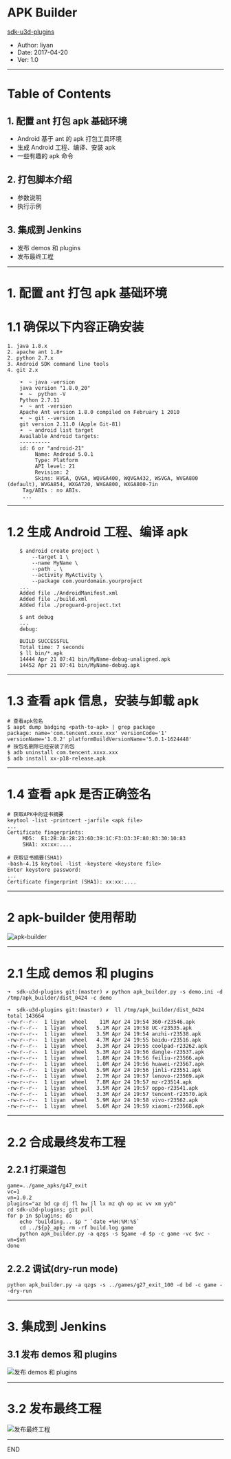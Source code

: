 [//]: # (landslide ../slide.md --relative --copy-theme -d 1.html)
<!-- landslide ../slide.md --relative --copy-theme -d 1.html -->

# APK Builder
[sdk-u3d-plugins](http://172.16.100.90/gerrit/sdk-u3d-plugins)

 * Author: liyan
 * Date: 2017-04-20
 * Ver: 1.0

---
# Table of Contents

## 1. 配置 ant 打包 apk 基础环境

 * Android 基于 ant 的 apk 打包工具环境
 * 生成 Android 工程、编译、安装 apk
 * 一些有趣的 apk 命令

## 2. 打包脚本介绍

 * 参数说明
 * 执行示例

## 3. 集成到 Jenkins

 * 发布 demos 和 plugins
 * 发布最终工程

---
# 1. 配置 ant 打包 apk 基础环境

# 1.1 确保以下内容正确安装

    1. java 1.8.x
    2. apache ant 1.8+
    2. python 2.7.x
    3. Android SDK command line tools
    4. git 2.x

        ➜  ~ java -version
        java version "1.8.0_20"
        ➜  ~  python -V
        Python 2.7.11
        ➜  ~ ant -version
        Apache Ant version 1.8.0 compiled on February 1 2010
        ➜  ~ git --version
        git version 2.11.0 (Apple Git-81)
        ➜  ~ android list target
        Available Android targets:
        ----------
        id: 6 or "android-21"
             Name: Android 5.0.1
             Type: Platform
             API level: 21
             Revision: 2
             Skins: HVGA, QVGA, WQVGA400, WQVGA432, WSVGA, WVGA800 (default), WVGA854, WXGA720, WXGA800, WXGA800-7in
         Tag/ABIs : no ABIs.
         ...

---
# 1.2 生成 Android 工程、编译 apk

        $ android create project \
            --target 1 \
            --name MyName \
            --path . \
            --activity MyActivity \
            --package com.yourdomain.yourproject
        ...
        Added file ./AndroidManifest.xml
        Added file ./build.xml
        Added file ./proguard-project.txt
        
        $ ant debug
        ...
        debug:

        BUILD SUCCESSFUL
        Total time: 7 seconds
        $ ll bin/*.apk     
        14444 Apr 21 07:41 bin/MyName-debug-unaligned.apk
        14452 Apr 21 07:41 bin/MyName-debug.apk

---

# 1.3 查看 apk 信息，安装与卸载 apk

    # 查看apk包名
    $ aapt dump badging <path-to-apk> | grep package
    package: name='com.tencent.xxxx.xxx' versionCode='1' versionName='1.0.2' platformBuildVersionName='5.0.1-1624448'
    # 按包名删除已经安装了的包
    $ adb uninstall com.tencent.xxxx.xxx
    $ adb install xx-p18-release.apk

---

# 1.4 查看 apk 是否正确签名

    # 获取APK中的证书摘要
    keytool -list -printcert -jarfile <apk file>
    ...
    Certificate fingerprints:
         MD5:  E1:2B:2A:28:23:6D:39:1C:F3:D3:3F:80:B3:30:10:83
         SHA1: xx:xx:....

    # 获取证书摘要(SHA1)
    -bash-4.1$ keytool -list -keystore <keystore file>
    Enter keystore password:  
    ...
    Certificate fingerprint (SHA1): xx:xx:....

---
# 2 apk-builder 使用帮助
![apk-builder](./slide/apk-builder.png)

---
# 2.1 生成 demos 和 plugins

    ➜  sdk-u3d-plugins git:(master) ✗ python apk_builder.py -s demo.ini -d /tmp/apk_builder/dist_0424 -c demo

    ➜  sdk-u3d-plugins git:(master) ✗  ll /tmp/apk_builder/dist_0424 
    total 143664
    -rw-r--r--  1 liyan  wheel    11M Apr 24 19:54 360-r23546.apk
    -rw-r--r--  1 liyan  wheel   5.1M Apr 24 19:58 UC-r23535.apk
    -rw-r--r--  1 liyan  wheel   3.5M Apr 24 19:54 anzhi-r23538.apk
    -rw-r--r--  1 liyan  wheel   4.7M Apr 24 19:55 baidu-r23516.apk
    -rw-r--r--  1 liyan  wheel   3.3M Apr 24 19:55 coolpad-r23262.apk
    -rw-r--r--  1 liyan  wheel   5.3M Apr 24 19:56 dangle-r23537.apk
    -rw-r--r--  1 liyan  wheel   1.8M Apr 24 19:56 feiliu-r23566.apk
    -rw-r--r--  1 liyan  wheel   1.0M Apr 24 19:56 huawei-r23567.apk
    -rw-r--r--  1 liyan  wheel   5.9M Apr 24 19:56 jinli-r23551.apk
    -rw-r--r--  1 liyan  wheel   2.7M Apr 24 19:57 lenovo-r23569.apk
    -rw-r--r--  1 liyan  wheel   7.8M Apr 24 19:57 mz-r23514.apk
    -rw-r--r--  1 liyan  wheel   3.5M Apr 24 19:57 oppo-r23541.apk
    -rw-r--r--  1 liyan  wheel   3.3M Apr 24 19:57 tencent-r23570.apk
    -rw-r--r--  1 liyan  wheel   5.9M Apr 24 19:58 vivo-r23562.apk
    -rw-r--r--  1 liyan  wheel   5.6M Apr 24 19:59 xiaomi-r23568.apk
---
# 2.2 合成最终发布工程

## 2.2.1 打渠道包

    game=../game_apks/g47_exit
    vc=1
    vn=1.0.2
    plugins="az bd cp dj fl hw jl lx mz qh op uc vv xm yyb"
    cd sdk-u3d-plugins; git pull
    for p in $plugins; do
        echo "building... $p " `date +%H:%M:%S`
        cd ../${p}_apk; rm -rf build.log game
        python apk_builder.py -a qzgs -s $game -d $p -c game -vc $vc -vn=$vn
    done
## 2.2.2 调试(dry-run mode)

    python apk_builder.py -a qzgs -s ../games/g27_exit_100 -d bd -c game --dry-run
---
# 3. 集成到 Jenkins
## 3.1 发布 demos 和 plugins
![发布 demos 和 plugins](slide/jenkins_release_demo.png)

---
# 3.2 发布最终工程
![发布最终工程](slide/jenkins_release_project.png)

---
END